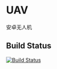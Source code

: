 # UAV
安卓无人机
 
## Build Status  
[![Build Status](https://dev.azure.com/G33UAV/UAV/_apis/build/status/G33Teams.UAV?branchName=master)](https://dev.azure.com/G33UAV/UAV/_build/latest?definitionId=8?branchName=master)
